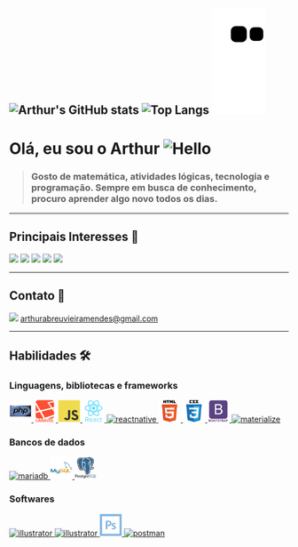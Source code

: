 ![Arthur's GitHub stats](https://github-readme-stats.vercel.app/api?username=arthurabreuvieira&count_private=true&show_icons=true&theme=algolia&bg_color=0,050f2c,00343d&hide_border=true)
![Top Langs](https://github-readme-stats.vercel.app/api/top-langs/?username=arthurabreuvieira&langs_count=10&layout=compact&show_icons=true&theme=algolia&bg_color=0,050f2c,00343d&hide_border=true)
![github contribution grid snake animation](https://raw.githubusercontent.com/arthurabreuvieira/arthurabreuvieira/output/github-contribution-grid-snake.svg)
-----------------
# Olá, eu sou o Arthur <img src="https://raw.githubusercontent.com/iampavangandhi/iampavangandhi/master/gifs/Hi.gif" width="30px" alt="Hello">
> ### Gosto de matemática, atividades lógicas, tecnologia e programação. Sempre em busca de conhecimento, procuro aprender algo novo todos os dias.
-----------------
## Principais Interesses 🎯
![](https://img.shields.io/badge/-PHP-4d5bff?style=for-the-badge)
![](https://img.shields.io/badge/-LARAVEL-eb3c2c?style=for-the-badge)
![](https://img.shields.io/badge/-JAVASCRIPT-ffda1f?style=for-the-badge)
![](https://img.shields.io/badge/-REACT%20NATIVE-27d9fe?style=for-the-badge)
![](https://img.shields.io/badge/-REACT%20JS-27d9fe?style=for-the-badge)

-----------------
## Contato 📱
  <img src="https://img.shields.io/badge/gmail-D14836?&style=for-the-badge&logo=gmail&logoColor=white&link=mailto:arthurabreuvieiramendes@gmail.com" width="60px"> arthurabreuvieiramendes@gmail.com
  
-----------------
## Habilidades 🛠️

### Linguagens, bibliotecas e frameworks
<p align="left"> 
  <a href="https://www.php.net" target="_blank"> 
    <img src="https://raw.githubusercontent.com/devicons/devicon/master/icons/php/php-original.svg" alt="php" width="40" height="40"/> 
  </a> 
  <a href="https://laravel.com/" target="_blank"> 
    <img src="https://raw.githubusercontent.com/devicons/devicon/master/icons/laravel/laravel-plain-wordmark.svg" alt="laravel" width="40" height="40"/> 
  </a> 
  <a href="https://developer.mozilla.org/en-US/docs/Web/JavaScript" target="_blank"> 
    <img src="https://raw.githubusercontent.com/devicons/devicon/master/icons/javascript/javascript-original.svg" alt="javascript" width="40" height="40"/> 
  </a> 
  <a href="https://reactjs.org/" target="_blank"> 
    <img src="https://raw.githubusercontent.com/devicons/devicon/master/icons/react/react-original-wordmark.svg" alt="react" width="40" height="40"/> 
  </a> 
  <a href="https://reactnative.dev/" target="_blank"> 
    <img src="https://reactnative.dev/img/header_logo.svg" alt="reactnative" width="40" height="40"/> 
  </a> 
  <a href="https://www.w3.org/html/" target="_blank"> 
    <img src="https://raw.githubusercontent.com/devicons/devicon/master/icons/html5/html5-original-wordmark.svg" alt="html5" width="40" height="40"/> 
  </a> 
  <a href="https://www.w3schools.com/css/" target="_blank"> 
    <img src="https://raw.githubusercontent.com/devicons/devicon/master/icons/css3/css3-original-wordmark.svg" alt="css3" width="40" height="40"/> 
  </a> 
  <a href="https://getbootstrap.com" target="_blank"> 
    <img src="https://raw.githubusercontent.com/devicons/devicon/master/icons/bootstrap/bootstrap-plain-wordmark.svg" alt="bootstrap" width="40" height="40"/> 
  </a> 
  <a href="https://materializecss.com/" target="_blank"> 
    <img src="https://raw.githubusercontent.com/prplx/svg-logos/5585531d45d294869c4eaab4d7cf2e9c167710a9/svg/materialize.svg" alt="materialize" width="40" height="40"/> 
  </a> 
</p>

### Bancos de dados
<p align="left"> 
  <a href="https://mariadb.org/" target="_blank"> 
    <img src="https://www.vectorlogo.zone/logos/mariadb/mariadb-icon.svg" alt="mariadb" width="40" height="40"/> 
  </a>
  <a href="https://www.mysql.com/" target="_blank"> 
    <img src="https://raw.githubusercontent.com/devicons/devicon/master/icons/mysql/mysql-original-wordmark.svg" alt="mysql" width="40" height="40"/> 
  </a>
  <a href="https://www.postgresql.org" target="_blank"> 
    <img src="https://raw.githubusercontent.com/devicons/devicon/master/icons/postgresql/postgresql-original-wordmark.svg" alt="postgresql" width="40" height="40"/> 
  </a>
</p>

### Softwares
<p align="left"> 
  <a href="https://www.adobe.com/in/products/aftereffects.html" target="_blank"> 
    <img src="https://raw.githubusercontent.com/detain/svg-logos/780f25886640cef088af994181646db2f6b1a3f8/svg/after-effects-cc.svg" alt="illustrator" width="40" height="40"/> 
  </a> 
  <a href="https://www.adobe.com/in/products/illustrator.html" target="_blank"> 
    <img src="https://www.vectorlogo.zone/logos/adobe_illustrator/adobe_illustrator-icon.svg" alt="illustrator" width="40" height="40"/> 
  </a> 
  <a href="https://www.photoshop.com/en" target="_blank"> 
    <img src="https://raw.githubusercontent.com/devicons/devicon/master/icons/photoshop/photoshop-line.svg" alt="photoshop" width="40" height="40"/> 
  </a> 
  <a href="https://postman.com" target="_blank"> 
    <img src="https://www.vectorlogo.zone/logos/getpostman/getpostman-icon.svg" alt="postman" width="40" height="40"/> 
  </a> 
</p>
